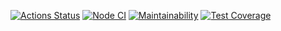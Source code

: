 [![Actions Status](https://github.com/KirSivogr/frontend-project-46/workflows/hexlet-check/badge.svg)](https://github.com/KirSivogr/frontend-project-46/actions)
[![Node CI](https://github.com/KirSivogr/frontend-project-46/actions/workflows/main.yml/badge.svg)](https://github.com/KirSivogr/frontend-project-46/actions/workflows/main.yml)
[![Maintainability](https://api.codeclimate.com/v1/badges/32c6d2638befec30f26b/maintainability)](https://codeclimate.com/github/KirSivogr/frontend-project-46/maintainability)
[![Test Coverage](https://api.codeclimate.com/v1/badges/32c6d2638befec30f26b/test_coverage)](https://codeclimate.com/github/KirSivogr/frontend-project-46/test_coverage)
